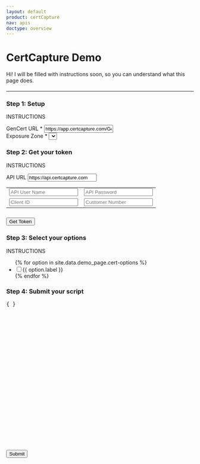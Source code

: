 ```yaml
---
layout: default
product: certCapture
nav: apis
doctype: overview
---
```

<!-- TODO: consistent naming -->
<script language="php" src="">
    // TODO: translate to JS
    // TODO: move to diff file
        $ch = curl_init();
        curl_setopt($ch, CURLOPT_URL, "https://beta-api.certcapture.com/v2/states");
        curl_setopt($ch, CURLOPT_RETURNTRANSFER, TRUE);
        curl_setopt($ch, CURLOPT_HEADER, FALSE);
        curl_setopt ($ch, CURLOPT_SSL_VERIFYHOST, 0);
        curl_setopt ($ch, CURLOPT_SSL_VERIFYPEER, 0);
        curl_setopt($ch, CURLOPT_HTTPHEADER, array(
        "x-client-id: 444",
        "Authorization: Basic " . base64_encode('api-test:api-test'),
        ));
        $response = curl_exec($ch);
        $response = json_decode($response);
        $exposure_zones = $response->data;
        curl_close($ch);

    // TODO: translate to JS
    // TODO: move to diff file
    function callapi() {
        $headers = apache_request_headers();
        $ch = curl_init();
        curl_setopt($ch, CURLOPT_URL, $headers['api-url']);
        curl_setopt($ch, CURLOPT_RETURNTRANSFER, TRUE);
        curl_setopt($ch, CURLOPT_HEADER, FALSE);
        curl_setopt($ch, CURLOPT_POST, TRUE);
        curl_setopt($ch, CURLOPT_VERBOSE, true);
        curl_setopt($ch, CURLOPT_SSL_VERIFYPEER, 0);
    
        curl_setopt($ch, CURLOPT_HTTPHEADER, array(
            "x-client-id: " . $headers['x-client-id'],
            "x-customer-number: " . $headers['x-customer-number'],        
            "Authorization: Basic " . base64_encode( $headers['api-user'] . ":" . $headers['api-password'] ),
            "Content-Length: 0"
        ));
    
        $response = curl_exec($ch);
        curl_close($ch);
        echo $response
    } 
</script>
<script language="javascript">
    function init_api()
{

    if ( document.getElementById( 'gencert_url' ).value == "" ) {
        alert( 'Enter a GenCert URL.' );
        return;
    }

    var sel  = document.getElementById( "set_zone" );
    var zone = sel.options[ sel.selectedIndex ].text;
    var form_element = document.getElementById( 'form_container' );
    form_element.className = "";
    var randomString = Math.random().toString(36).substring(7);

    if ( document.getElementById( 'client_id' ).value != "" ) {

        if ( document.getElementById( 'key' ).value == "" ) {
            alert( 'Enter a gencert key.' );
            return;
        }

        if ( document.getElementById( 'customer_number' ).value == "" ) {
            alert( 'Enter a customer number.' );
            return;
        }

        var script = document.createElement( 'script' );
        script.onload = function () {

            GenCert.init(form_element,
                {
                    customer_number: document.getElementById( 'customer_number' ).value,
                    ship_zone: zone
                });
            set_options();

        };
        script.src = document.getElementById( 'gencert_url' ).value + "/Gencert2/js?cid=" + document.getElementById( 'client_id' ).value + "&key=" + document.getElementById( 'key' ).value+'&'+randomString;
        document.head.appendChild( script );
    }
    else if ( document.getElementById( 'token' ).value != "" ) {
        var script = document.createElement( 'script' );
        script.onload = function () {

            GenCert.init(form_element,
                {
                    token: document.getElementById( 'token' ).value,
                    ship_zone: zone
                });
            set_options();

        };
        script.src = document.getElementById( 'gencert_url' ).value + "/Gencert2/js"+'&'+randomString;
        document.head.appendChild( script );
    }
    else {
        alert( 'Please provide some information to get started.' );
    }

    function set_options() {
        GenCert.__setOption( 'edit_purchaser', document.getElementById( 'edit_purchaser' ).checked );
        GenCert.__setOption( 'show_files', document.getElementById( 'show_files' ).checked );
        GenCert.__setOption( 'submit_to_stack', document.getElementById( 'submit_to_stack' ).checked );
        GenCert.__setOption( 'preview', document.getElementById( 'preview' ).checked );
        GenCert.__setOption( 'upload_only', document.getElementById( 'upload_only' ).checked );
        GenCert.__setOption( 'fill_only', document.getElementById( 'fill_only' ).checked );
        GenCert.__setOption( 'customer_list', document.getElementById( 'customer_list' ).checked );
        GenCert.__setOption( 'append_barcode', document.getElementById( 'append_barcode' ).checked );
        GenCert.__setOption( 'upload_form_unavailable', document.getElementById( 'upload_form_unavailable' ).checked );

        GenCert.show();
        document.getElementById( 'gencert_test' ).style.display = 'none';
        document.getElementById( 'divider' ).style.display = 'none';
        document.getElementById( 'script_test' ).style.display = 'none';
    }
}

function init_script() {

    if ( document.getElementById( 'gencert_url_script' ).value == "" ) {
        alert( 'Enter a GenCert URL.' );
        return;
    }

    if ( document.getElementById( 'sample_script' ).value == "" ) {
        alert( 'Enter some valid javascript.' );
        return;
    }

    var script = document.createElement( 'script') ;
    script.onload = function () {
      
        try {
            eval( document.getElementById( 'sample_script' ).value );
        } 
        catch ( e ) {
            if ( e instanceof SyntaxError ) {
                alert( e.message );
            }
        }
        document.getElementById( 'gencert_test' ).style.display = 'none';
        document.getElementById( 'divider' ).style.display      = 'none';
        document.getElementById( 'script_test' ).style.display  = 'none';
        
    };
    
    // TODO: add random string to end
    script.src = document.getElementById( 'gencert_url_script' ).value + "/Gencert2/js";
    document.head.appendChild( script );
}

    function get_token() {

    if ( document.getElementById( 'api_url' ).value == "" ||  
         document.getElementById( 'api_user' ).value == "" || 
         document.getElementById( 'api_password' ).value == "" || 
         document.getElementById( 'token_client_id' ).value == "" || 
         document.getElementById( 'token_customer_number' ).value == "" ) {
             alert( 'You must provide all values to retrieve a token.' );
             return;
    }
  
    var xmlhttp = new XMLHttpRequest();
    xmlhttp.onreadystatechange = function() {
        if ( xmlhttp.readyState == XMLHttpRequest.DONE ) {
            if ( xmlhttp.status == 200 && xmlhttp.responseText !== "" ) {


                var response = JSON.parse( xmlhttp.responseText );
                if ( response.success == false ) {
                    alert( response.error );
                }
                else {
                    alert( 'Token successfully generated.' );
                    document.getElementById( "token" ).value = response.response.token;
                }
            }
            else  {
                alert( 'Failed to generate a token.' );
            }
        }
    };

    xmlhttp.open( "POST", callapi(), true );
    xmlhttp.setRequestHeader( 'api-url', document.getElementById('api_url').value + '/v2/auth/get-token' );
    xmlhttp.setRequestHeader( 'x-customer-number', document.getElementById('token_customer_number').value );
    xmlhttp.setRequestHeader( 'x-client-id', document.getElementById('token_client_id').value );
    xmlhttp.setRequestHeader( 'api-user', document.getElementById('api_user').value );
    xmlhttp.setRequestHeader( 'api-password', document.getElementById('api_password').value );
    xmlhttp.send();
}
</script>
<h1>CertCapture Demo</h1>
<!-- TODO: instructions -->
<p>Hi! I will be filled with instructions soon, so you can understand what this page does.</p>
<div id="gencert_test" class="">
    <hr style="margin: 20px 0px 20px 0px" id="divider">
    <!-- V3 section -->
    <div class="row">
        <div class="col-md-5">
            <h3>Step 1: Setup</h3>
            <p>INSTRUCTIONS</p>
            <div class="">
                <label style="display: block;">
                    GenCert URL *
                    <input id="gencert_url_script" value="https://app.certcapture.com/Gencert2/js" placeholder="https://app.certcapture.com/Gencert2/js" type="text">
                </label>
                <!-- TODO: update script when clicked -->
                <label>Exposure Zone *
                    <select id="set_zone"></select>
                </label>
            </div> 
            <h3>Step 2: Get your token</h3>
            <p>INSTRUCTIONS</p>
            <table>
                <tr>
                    <label>API URL
                    <input id="api_url" class=" " placeholder="API URL" placeholder="https://api.certcapture.com" value="https://api.certcapture.com" type="text"></label>
                </tr>
                <tr>
                    <td><input id="api_user" class="" placeholder="API User Name" type="text"></td>
                    <td><input id="api_password" class="" placeholder="API Password" type="password"></td> 
                </tr>
                <tr>
                    <td><input id="token_client_id" class="" placeholder="Client ID" type="text"></td>
                    <td><input id="token_customer_number" class="" placeholder="Customer Number" type="text"></td>
                </tr>
            </table>
            <!-- TODO: works -->
            <!-- TODO: populate submit script -->
            <button class="btn btn-primary" style="margin-top: 10px;" onclick="get_token()">Get Token</button>
            <!-- options -->
            <!-- TODO: populates script when clicked -->
            <h3>Step 3: Select your options</h3>
            <!-- TODO: fill in instructions -->
            <p>INSTRUCTIONS</p>
            <div class="" style="">
                <ul id="test_options">
                    {% for option in site.data.demo_page.cert-options %}
                        <li>
                            <label>
                                <input type='checkbox' id="{{ option.id }}">{{ option.label }}
                            </label>
                        </li>
                    {% endfor %}
                </ul>
            </div>
        </div>
        <!-- response output -->
        <!-- TODO: automagically updated token-->
        <!-- TODO: allow user to input token; see createTransaction pg -->
        <!-- TODO: pretty script -->
        <div class="col-md-7">
            <h3 style="">Step 4: Submit your script</h3>
            <div id="script_test" class="  ">
                <div id="sample_script" class="code-snippet respScroll api-console-output" style="height: 400px;max-width: 800px;">
                    <div class="loading-pulse" style="display: none;"></div>
                    <pre id="demo-console-output" style="">{ }</pre>
                </div>
                <button class="btn btn-primary" id="gencert2_button" onclick="init_script();">Submit</button>
            </div>
        </div>
    </div>
    <!-- end row -->
</div>
<!-- end container -->

<!-- Form ouput -->
<div id="form_parent_container">
    <div id="form_parent" style="display:none"></div>
</div>
